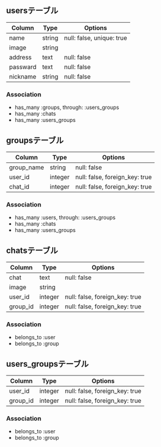 ## usersテーブル

|Column|Type|Options|
|------|----|-------|
|name|string|null: false, unique: true|
|image|string||
|address|text|null: false|
|passward|text|null: false|
|nickname|string|null: false|

### Association
- has_many :groups, through: :users_groups
- has_many :chats
- has_many :users_groups

## groupsテーブル

|Column|Type|Options|
|------|----|-------|
|group_name|string|null: false|
|user_id|integer|null: false, foreign_key: true|
|chat_id|integer|null: false, foreign_key: true|

### Association
- has_many :users, through: :users_groups
- has_many :chats
- has_many :users_groups


## chatsテーブル

|Column|Type|Options|
|------|----|-------|
|chat|text|null: false|
|image|string||
|user_id|integer|null: false, foreign_key: true|
|group_id|integer|null: false, foreign_key: true|

### Association
- belongs_to :user
- belongs_to :group

## users_groupsテーブル

|Column|Type|Options|
|------|----|-------|
|user_id|integer|null: false, foreign_key: true|
|group_id|integer|null: false, foreign_key: true|

### Association
- belongs_to :user
- belongs_to :group